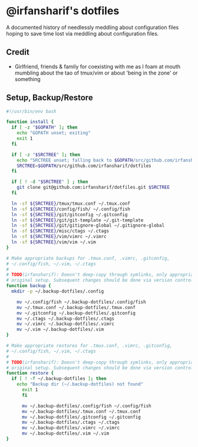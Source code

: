 # @irfansharif's dotfiles

A documented history of needlessly meddling about configuration files
hoping to save time lost via meddling about configuration files.

## Credit
- Girlfriend, friends & family for coexisting with me as I foam at mouth
  mumbling about the tao of tmux/vim or about 'being in the zone' or something

## Setup, Backup/Restore
```sh
#!/usr/bin/env bash

function install {
  if [ -z "$GOPATH" ]; then
    echo "GOPATH unset; exiting"
    exit 1
  fi

  if [ -z "$SRCTREE" ]; then
    echo "SRCTREE unset; falling back to $GOPATH/src/github.com/irfansharif/dotfiles"
    SRCTREE=$GOPATH/src/github.com/irfansharif/dotfiles
  fi

  if [ ! -d "$SRCTREE" ] ; then
    git clone git@github.com:irfansharif/dotfiles.git $SRCTREE
  fi

  ln -sf ${SRCTREE}/tmux/tmux.conf ~/.tmux.conf
  ln -sf ${SRCTREE}/config/fish/ ~/.config/fish
  ln -sf ${SRCTREE}/git/gitconfig ~/.gitconfig
  ln -sf ${SRCTREE}/git/git-template ~/.git-template
  ln -sf ${SRCTREE}/git/gitignore-global ~/.gitignore-global
  ln -sf ${SRCTREE}/misc/ctags ~/.ctags
  ln -sf ${SRCTREE}/vim/vimrc ~/.vimrc
  ln -sf ${SRCTREE}/vim/vim ~/.vim
}
```

```sh
# Make appropriate backups for .tmux.conf, .vimrc, .gitconfig,
# ~/.config/fish, ~/.vim, ~/.ctags
#
# TODO(irfansharif): Doesn't deep-copy through symlinks, only appropriate for
# original setup. Subsequent changes should be done via version control.
function backup {
  mkdir -p ~/.backup-dotfiles/.config

    mv ~/.config/fish ~/.backup-dotfiles/.config/fish
    mv ~/.tmux.conf ~/.backup-dotfiles/.tmux.conf
    mv ~/.gitconfig ~/.backup-dotfiles/.gitconfig
    mv ~/.ctags ~/.backup-dotfiles/.ctags
    mv ~/.vimrc ~/.backup-dotfiles/.vimrc
    mv ~/.vim ~/.backup-dotfiles/.vim
}

# Make appropriate restores for .tmux.conf, .vimrc, .gitconfig,
# ~/.config/fish, ~/.vim, ~/.ctags
#
# TODO(irfansharif): Doesn't deep-copy through symlinks, only appropriate for
# original setup. Subsequent changes should be done via version control.
function restore {
  if [ ! -f ~/.backup-dotfiles ]; then
    echo "Backup dir (~/.backup-dotfiles) not found"
      exit 1
      fi

      mv ~/.backup-dotfiles/.config/fish ~/.config/fish
      mv ~/.backup-dotfiles/.tmux.conf ~/.tmux.conf
      mv ~/.backup-dotfiles/.gitconfig ~/.gitconfig
      mv ~/.backup-dotfiles/.ctags ~/.ctags
      mv ~/.backup-dotfiles/.vimrc ~/.vimrc
      mv ~/.backup-dotfiles/.vim ~/.vim
}
```
